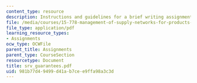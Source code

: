 ```yaml
---
content_type: resource
description: Instructions and guidelines for a brief writing assignment.
file: /media/courses/15-778-management-of-supply-networks-for-products-and-services-summer-2004/981b77d49499d41ab7cee9ffa98a3c3d_srv_guarantees.pdf
file_type: application/pdf
learning_resource_types:
- Assignments
ocw_type: OCWFile
parent_title: Assignments
parent_type: CourseSection
resourcetype: Document
title: srv_guarantees.pdf
uid: 981b77d4-9499-d41a-b7ce-e9ffa98a3c3d
---
```


